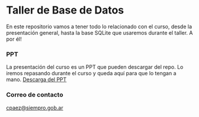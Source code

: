 # Taller de Base de Datos
En este repositorio vamos a tener todo lo relacionado con el curso, desde la presentación general, hasta la base SQLite que usaremos durante el taller. A por él!

### PPT
La presentación del curso es un PPT que pueden descargar del repo. Lo iremos repasando durante el curso y queda aquí para que lo tengan a mano. 
[Descarga del PPT](https://github.com/SIEMPROpaez/tallerBBDD/blob/b2d63b55526d671543b98ee9b3419be1c51a308b/ppt/Curso%20introducci%C3%B3n%20base%20de%20datos.pptx)

### Correo de contacto
cpaez@siempro.gob.ar
